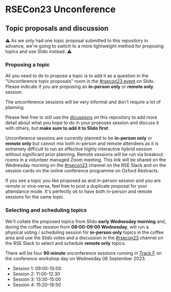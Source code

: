# RSECon23 Unconference

## Topic proposals and discussion

⚠️ As we only had one topic proposal submitted to this repository in advance, we're going to switch to a more lightweight method for proposing topics and use Slido instead. ⚠️ 

### Proposing a topic
All you need to do to propose a topic is to add it as a question in the "Unconference topic proposals" room in the [#rsecon23 event](https://app.sli.do/event/mwHnJYH3zt11GVLKnUTfvu) on Slido. Please indicate if you are proposing an **in-person only** or **remote only** session.

The unconference sessions will be very informal and don't require a lot of planning. 

Please feel free to still use the [dicussions](https://github.com/socrse/rsecon23-unconference/discussions) on this repository to add more detail about what you hope to do in your proposes session and discuss it with others, but **make sure to add it to Slido first**.

Unconference sessions are currently planned to be **in-person only** or **remote only** but cannot mix both in-person and remote attendees as it is extremely difficult to run an effective highly interactive hybrid session without significant prior planning. Remote sessions will be run via breakout rooms in a volunteer managed  Zoom meeting. This link will be shared on the Wednesday morning on the [#rsecon23](https://ukrse.slack.com/archives/C05GRKZR70C) channel on the RSE Slack and on the session cards on the online conference programme on Oxford Abstracts.

If you see a topic you like proposed as and in-person session and you are remote or vice-versa, feel free to post a duplicate proposal for your attendance mode. It's perfectly ok to have both in-person and remote sessions for the same topic.

### Selecting and scheduling topics
We'll collate the proposed topics from Slido **early Wednesday morning** and, during the coffee session from **08:00-09:00 Wednesday**, will run a physical voting / scheduling session for **in-person only** topics in the coffee area and use the Slido votes and a discussion in the [#rsecon23](https://ukrse.slack.com/archives/C05GRKZR70C) channel on the RSE Slack to select and schedule **remote only** topics.

There will be four **90 minute** unconference sessions running in [Track F](https://virtual.oxfordabstracts.com/#/event/public/4430) on the conference workshop day on Wednesday 06 September 2023.

- Session 1: 09:00-10:00
- Session 2: 11:00-12:30
- Session 3: 13:30-15:00
- Session 4: 15:20-16:50
